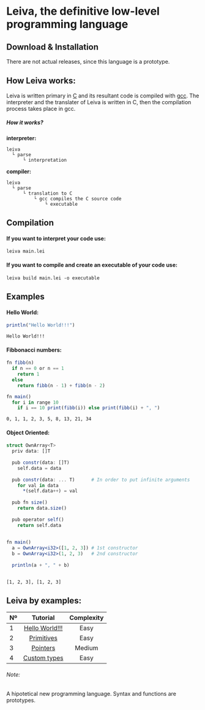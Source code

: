 # Leiva, the definitive low-level programming language
## Download & Installation
There are not actual releases, since this language is a prototype. 

## How Leiva works:
Leiva is written primary in [C](https://es.wikipedia.org/wiki/C_(lenguaje_de_programaci%C3%B3n)) and its resultant code is compiled with [gcc](https://github.com/gcc-mirror/gcc). The interpreter and the translater of Leiva is written in C, then the compilation process takes place in gcc.

##### How it works?
**interpreter:**
```
leiva
  └ parse
      └ interpretation
```

**compiler:**
```
leiva
  └ parse
      └ translation to C
          └ gcc compiles the C source code
              └ executable
```

## Compilation

#### If you want to interpret your code use:
```
leiva main.lei
```

#### If you want to compile and create an executable of your code use:
```
leiva build main.lei -o executable
```

## Examples
#### Hello World:
```julia
println("Hello World!!!")
```
```
Hello World!!!
```
#### Fibbonacci numbers:
```julia
fn fibb(n)
  if n == 0 or n == 1
    return 1
  else 
    return fibb(n - 1) + fibb(n - 2)

fn main()
  for i in range 10
    if i == 10 print(fibb(i)) else print(fibb(i) + ", ")


```
```
0, 1, 1, 2, 3, 5, 8, 13, 21, 34
```

#### Object Oriented:
```julia
struct OwnArray<T>
  priv data: []T
  
  pub constr(data: []T)
    self.data = data
  
  pub constr(data: ... T)      # In order to put infinite arguments
    for val in data
      *(self.data++) = val
    
  pub fn size()
    return data.size()
    
  pub operator self()
    return self.data
    
    
fn main()
  a = OwnArray<i32>([1, 2, 3]) # 1st constructor
  b = OwnArray<i32>(1, 2, 3)   # 2nd constructor
  
  println(a + ", " + b)
  
```
```
[1, 2, 3], [1, 2, 3]
```

## Leiva by examples:
| Nº            | Tutorial      | Complexity      |
| ------------- |:-------------:|:---------------:|
| 1             | [Hello World!!!](https://github.com/AlKiam/Leiva/tree/master/Examples/Hello%20World) | Easy |
| 2             | [Primitives](https://github.com/AlKiam/Leiva/tree/master/Examples/Primitives) | Easy |
| 3             | [Pointers](https://github.com/AlKiam/Leiva/tree/master/Examples/Pointers) | Medium |
| 4             | [Custom types](https://github.com/AlKiam/Leiva/tree/master/Examples/Custom%20Types) | Easy |

###### Note:
A hipotetical new programming language. Syntax and functions are prototypes.
